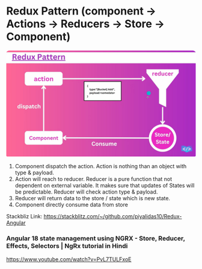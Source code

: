 # Redux Pattern (component -> Actions -> Reducers -> Store -> Component)
![Redux Pattern](https://github.com/piyalidas10/Redux-Angular/blob/0d23471f6371ebad049846d571a42a5413d3cd50/redux_pattern.png)
1. Component dispatch the action. Action is nothing than an object with type & payload.
2. Action will reach to reducer. Reducer is a pure function that not dependent on external variable. It makes sure that updates of States will be predictable. Reducer will check action type & payload. 
3. Reducer will return data to the store / state which is new state.
4. Component directly consume data from store

Stackbliz Link: https://stackblitz.com/~/github.com/piyalidas10/Redux-Angular

### Angular 18 state management using NGRX - Store, Reducer, Effects, Selectors | NgRx tutorial in Hindi
https://www.youtube.com/watch?v=PvL7TULFxoE
